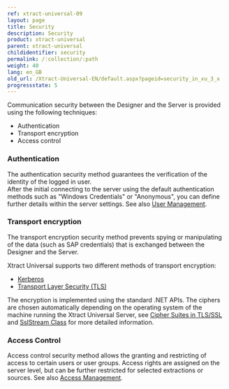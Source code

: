 ```yaml
---
ref: xtract-universal-09
layout: page
title: Security 
description: Security
product: xtract-universal
parent: xtract-universal
childidentifier: security
permalink: /:collection/:path
weight: 40
lang: en_GB
old_url: /Xtract-Universal-EN/default.aspx?pageid=security_in_xu_3_x
progressstate: 5
---
```


Communication security between the Designer and the Server is provided using the following techniques:

- Authentication
- Transport encryption
- Access control

### Authentication 
The authentication security method guarantees the verification of the identity of the logged in user.  
After the initial connecting to the server using the default authentication methods such as "Windows Credentials" or "Anonymous", you can define 
further details within the server settings. See also [User Management](./security/user-management).


### Transport encryption
The transport encryption security method prevents spying or manipulating of the data (such as SAP credentials) that is exchanged between the Designer and the Server. 

Xtract Universal supports two different methods of transport encryption:
-	[Kerberos](https://msdn.microsoft.com/en-us/library/windows/desktop/aa374762(v=vs.85).aspx)
-	[Transport Layer Security (TLS)](https://docs.microsoft.com/en-us/windows/win32/secauthn/transport-layer-security-protocol)

The encryption is implemented using the standard .NET APIs.
The ciphers are chosen automatically depending on the operating system of the machine running the Xtract Universal Server, see [Cipher Suites in TLS/SSL](https://docs.microsoft.com/en-us/windows/win32/secauthn/cipher-suites-in-schannel) and [SslStream Class](https://docs.microsoft.com/en-us/dotnet/api/system.net.security.sslstream?view=net-5.0) for more detailed information.

### Access Control
Access control security method allows the granting and restricting of access to certain users or user groups. 
Access rights are assigned on the server level, but can be further restricted for selected extractions or sources.
See also [Access Management](./security/access-management).



